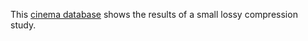 This [cinema database](https://lanl.github.io/libra/) shows the results of a small lossy compression study.
